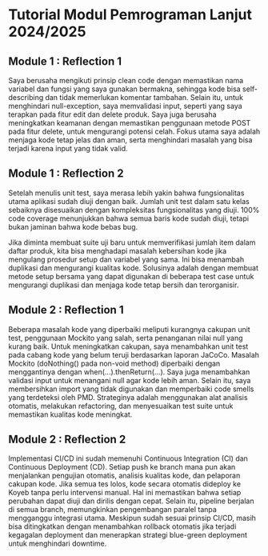 # Tutorial Modul Pemrograman Lanjut 2024/2025

## Module 1 : Reflection 1 
Saya berusaha mengikuti prinsip clean code dengan memastikan nama variabel dan fungsi yang saya gunakan bermakna, sehingga kode bisa self-describing dan tidak memerlukan komentar tambahan. Selain itu, untuk menghindari null-exception, saya memvalidasi input, seperti yang saya terapkan pada fitur edit dan delete produk. Saya juga berusaha meningkatkan keamanan dengan memastikan penggunaan metode POST pada fitur delete, untuk mengurangi potensi celah. Fokus utama saya adalah menjaga kode tetap jelas dan aman, serta menghindari masalah yang bisa terjadi karena input yang tidak valid.

## Module 1 : Reflection 2
Setelah menulis unit test, saya merasa lebih yakin bahwa fungsionalitas utama aplikasi sudah diuji dengan baik. Jumlah unit test dalam satu kelas sebaiknya disesuaikan dengan kompleksitas fungsionalitas yang diuji. 100% code coverage menunjukkan bahwa semua baris kode sudah diuji, tetapi bukan jaminan bahwa kode bebas bug.

Jika diminta membuat suite uji baru untuk memverifikasi jumlah item dalam daftar produk, kita bisa menghadapi masalah kebersihan kode jika mengulang prosedur setup dan variabel yang sama. Ini bisa menambah duplikasi dan mengurangi kualitas kode. Solusinya adalah dengan membuat metode setup bersama yang dapat digunakan di beberapa test case untuk mengurangi duplikasi dan menjaga kode tetap bersih dan terorganisir.

## Module 2 : Reflection 1
Beberapa masalah kode yang diperbaiki meliputi kurangnya cakupan unit test, penggunaan Mockito yang salah, serta penanganan nilai null yang kurang baik. Untuk meningkatkan cakupan, saya menambahkan unit test pada cabang kode yang belum teruji berdasarkan laporan JaCoCo. Masalah Mockito (doNothing() pada non-void method) diperbaiki dengan menggantinya dengan when(...).thenReturn(...). Saya juga menambahkan validasi input untuk menangani null agar kode lebih aman. Selain itu, saya membersihkan import yang tidak digunakan dan memperbaiki code smells yang terdeteksi oleh PMD. Strateginya adalah menggunakan alat analisis otomatis, melakukan refactoring, dan menyesuaikan test suite untuk memastikan kualitas kode meningkat.

## Module 2 : Reflection 2
Implementasi CI/CD ini sudah memenuhi Continuous Integration (CI) dan Continuous Deployment (CD). Setiap push ke branch mana pun akan menjalankan pengujian otomatis, analisis kualitas kode, dan pelaporan cakupan kode. Jika semua tes lolos, kode secara otomatis dideploy ke Koyeb tanpa perlu intervensi manual. Hal ini memastikan bahwa setiap perubahan dapat diuji dan dirilis dengan cepat. Selain itu, pipeline berjalan di semua branch, memungkinkan pengembangan paralel tanpa mengganggu integrasi utama. Meskipun sudah sesuai prinsip CI/CD, masih bisa ditingkatkan dengan menambahkan rollback otomatis jika terjadi kegagalan deployment dan menerapkan strategi blue-green deployment untuk menghindari downtime. 